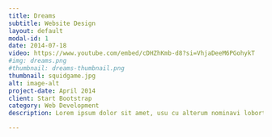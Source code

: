 ```yaml
---
title: Dreams
subtitle: Website Design
layout: default
modal-id: 1
date: 2014-07-18
video: https://www.youtube.com/embed/cDHZhKmb-d8?si=VhjaDeeM6PGohykT
#img: dreams.png
#thumbnail: dreams-thumbnail.png
thumbnail: squidgame.jpg
alt: image-alt
project-date: April 2014
client: Start Bootstrap
category: Web Development
description: Lorem ipsum dolor sit amet, usu cu alterum nominavi lobortis. At duo novum diceret. Tantas apeirian vix et, usu sanctus postulant inciderint ut, populo diceret necessitatibus in vim. Cu eum dicam feugiat noluisse.

---
```

